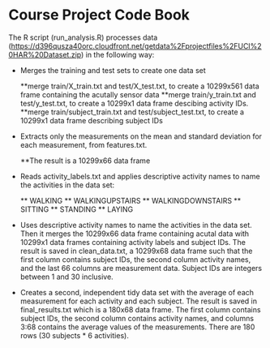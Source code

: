 Course Project Code Book
========================

The R script (run_analysis.R) processes data (https://d396qusza40orc.cloudfront.net/getdata%2Fprojectfiles%2FUCI%20HAR%20Dataset.zip) in the following way:

* Merges the training and test sets to create one data set 
  
  **merge train/X_train.txt and test/X_test.txt, to create a 10299x561 data frame containing the acutally sensor data
  **merge train/y_train.txt and test/y_test.txt, to create a 10299x1 data frame descibing activity IDs.
  **merge train/subject_train.txt and test/subject_test.txt, to create a 10299x1 data frame describing subject IDs

* Extracts only the measurements on the mean and standard deviation for each measurement, from features.txt. 

  **The result is a 10299x66 data frame

* Reads activity_labels.txt and applies descriptive activity names to name the activities in the data set:

  ** WALKING
  ** WALKINGUPSTAIRS
  ** WALKINGDOWNSTAIRS
  ** SITTING
  ** STANDING
  ** LAYING


* Uses descriptive activity names to name the activities in the data set. Then it merges the 10299x66 data frame containing acutal data with 10299x1 data frames containing activity labels and subject IDs. The result is saved in clean_data.txt, a 10299x68 data frame such that the first column contains subject IDs, the second column activity names, and the last 66 columns are measurement data. Subject IDs are integers between 1 and 30 inclusive. 

* Creates a second, independent tidy data set with the average of each measurement for each activity and each subject. The result is saved in final_results.txt which is a 180x68 data frame. The first column contains subject IDs, the second column contains activity names, and columns 3:68 contains the average values of the measurements. There are 180 rows (30 subjects * 6 activities).
